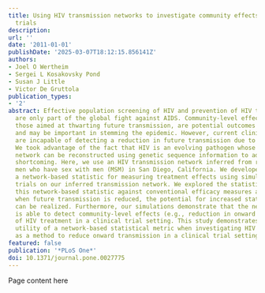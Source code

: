 ```yaml
---
title: Using HIV transmission networks to investigate community effects in HIV prevention
  trials
description:
url: ''
date: '2011-01-01'
publishDate: '2025-03-07T18:12:15.856141Z'
authors:
- Joel O Wertheim
- Sergei L Kosakovsky Pond
- Susan J Little
- Victor De Gruttola
publication_types:
- '2'
abstract: Effective population screening of HIV and prevention of HIV transmission
  are only part of the global fight against AIDS. Community-level effects, for example
  those aimed at thwarting future transmission, are potential outcomes of treatment
  and may be important in stemming the epidemic. However, current clinical trial designs
  are incapable of detecting a reduction in future transmission due to treatment.
  We took advantage of the fact that HIV is an evolving pathogen whose transmission
  network can be reconstructed using genetic sequence information to address this
  shortcoming. Here, we use an HIV transmission network inferred from recently infected
  men who have sex with men (MSM) in San Diego, California. We developed and tested
  a network-based statistic for measuring treatment effects using simulated clinical
  trials on our inferred transmission network. We explored the statistical power of
  this network-based statistic against conventional efficacy measures and find that
  when future transmission is reduced, the potential for increased statistical power
  can be realized. Furthermore, our simulations demonstrate that the network statistic
  is able to detect community-level effects (e.g., reduction in onward transmission)
  of HIV treatment in a clinical trial setting. This study demonstrates the potential
  utility of a network-based statistical metric when investigating HIV treatment options
  as a method to reduce onward transmission in a clinical trial setting.
featured: false
publication: '*PLoS One*'
doi: 10.1371/journal.pone.0027775
---
```


Page content here